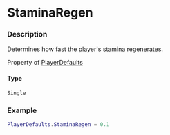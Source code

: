 # StaminaRegen

### Description

Determines how fast the player's stamina regenerates.

Property of [PlayerDefaults](/classes/PlayerDefaults/)

#### Type

`Single`

### Example

```lua
PlayerDefaults.StaminaRegen = 0.1
```

